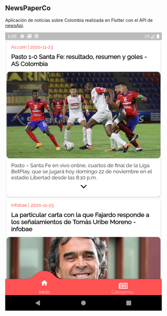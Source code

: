 ## NewsPaperCo


Aplicación de noticias sobre Colombia realizada en Flutter con el API de [newsApi](https://newsapi.org/ "newsApi").

![alt tag](https://github.com/Alejandro9415/NewsPaperCo/blob/main/screenshot.png?raw=true)
